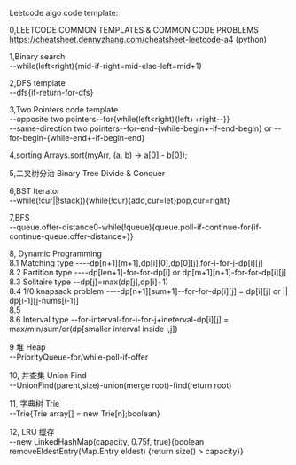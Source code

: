 Leetcode algo code template:

0,LEETCODE COMMON TEMPLATES & COMMON CODE PROBLEMS
https://cheatsheet.dennyzhang.com/cheatsheet-leetcode-a4 (python)

1,Binary search   
--while(left<right){mid-if-right=mid-else-left=mid+1}

2,DFS template                                                                                                            
--dfs{if-return-for-dfs}

3,Two Pointers code template                                           
--opposite two pointers--for{while(left<right){left++right--}}                                  
--same-direction two pointers--for-end-{while-begin+-if-end-begin} or --for-begin-{while-end+-if-begin-end}
        
4,sorting
Arrays.sort(myArr, (a, b) -> a[0] - b[0]);

5,⼆叉树分治 Binary Tree Divide & Conquer

6,BST Iterator                                                 
--while(!cur||!stack)){while(!cur){add,cur=let}pop,cur=right}

7,BFS                                                       
--queue.offer-distance0-while(!queue){queue.poll-if-continue-for{if-continue-queue.offer-distance+}}
    
8, Dynamic Programming                                                                            
8.1 Matching type ----dp[n+1][m+1],dp[i][0],dp[0][j],for-i-for-j-dp[i][j]                                                                                
8.2 Partition type  ----dp[len+1]-for-for-dp[i] or dp[m+1][n+1]-for-for-dp[i][j]                                                                                
8.3 Solitaire type --dp[j]=max(dp[j],dp[i]+1)                                                               
8.4 1/0 knapsack problem ----dp[n+1][sum+1]--for-for-dp[i][j] = dp[i][j] or || dp[i-1][j-nums[i-1]]                                             
8.5                                                                                                                                                     
8.6 Interval type --for-interval-for-i-for-j+ineterval-dp[i][j] = max/min/sum/or(dp[smaller interval inside i,j])
                                                                                                            
9 堆 Heap                                                         
--PriorityQueue-for/while-poll-if-offer                                        
                                                                       
10, 并查集 Union Find                                                                                               
--UnionFind(parent,size)-union(merge root)-find(return root)                                                       
                                                                                                            
11, 字典树 Trie                                                      
--Trie{Trie array[] = new Trie[n];boolean}
                                      
12, LRU 缓存                                                             
--new LinkedHashMap(capacity, 0.75f, true){boolean removeEldestEntry(Map.Entry eldest) {return size() > capacity}}
